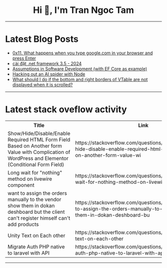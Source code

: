 <h1 align="center">Hi 👋, I'm Tran Ngoc Tam</h1>

---

# Latest Blog Posts 
<!-- BLOG-POST-LIST:START -->
- [0x11. What happens when you type google.com in your browser and press Enter](https://dev.to/jacques00077/0x11-what-happens-when-you-type-googlecom-in-your-browser-and-press-enter-429l)
- [cài đặt .net framework 3.5 - 2024](https://dev.to/longtth/cai-dat-net-framework-35-2024-28l9)
- [Assumptions in Software Development &lpar;with EF Core as example&rpar;](https://dev.to/krste/assumptions-in-software-development-with-ef-core-as-example-3nl0)
- [Hacking out an AI spider with Node](https://dev.to/adaschevici/hacking-out-an-ai-spider-with-node-1h31)
- [What should I do if the bottom and right borders of VTable are not displayed when it is scrolled?](https://dev.to/fangsmile/what-should-i-do-if-the-bottom-and-right-borders-of-vtable-are-not-displayed-when-it-is-scrolled-1kj5)
<!-- BLOG-POST-LIST:END -->

---

# Latest stack oveflow activity
<table>
  <tr><th>Title</th><th>Link</th></tr>
  <!-- STACKOVERFLOW:START --><tr><td>Show/Hide/Disable/Enable Required HTML Form Field Based on Another form Value with Complication of WordPress and Elementor &lpar;Conditional Form Field&rpar;</td><td>https://stackoverflow.com/questions/78464144/show-hide-disable-enable-required-html-form-field-based-on-another-form-value-wi</td></tr><tr><td>Long wait for &quot;nothing&quot; method on livewire component</td><td>https://stackoverflow.com/questions/78463971/long-wait-for-nothing-method-on-livewire-component</td></tr><tr><td>want to assign the orders manually to the vendor show them in dokan deshboard but the client can&#39;t register himself can&#39;t add products</td><td>https://stackoverflow.com/questions/78463864/want-to-assign-the-orders-manually-to-the-vendor-show-them-in-dokan-deshboard-bu</td></tr><tr><td>Unity Text on Each other</td><td>https://stackoverflow.com/questions/78463848/unity-text-on-each-other</td></tr><tr><td>Migrate Auth PHP native to laravel with API</td><td>https://stackoverflow.com/questions/78463734/migrate-auth-php-native-to-laravel-with-api</td></tr><!-- STACKOVERFLOW:END -->
</table>

---


